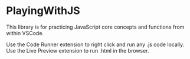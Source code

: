 # PlayingWithJS
This library is for practicing JavaScript core concepts and functions from within VSCode.

Use the Code Runner extension to right click and run any .js code locally. Use the Live Preview extension to run .html in the browser.
